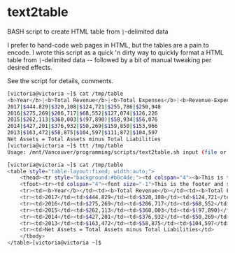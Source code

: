 # text2table
BASH script to create HTML table from `|`-delimited data

I prefer to hand-code web pages in HTML, but the tables are a pain to encode.  I wrote this script as a quick 'n dirty way to quickly format a HTML table from `|`-delimited data -- followed by a bit of manual tweaking per desired effects.

See the script for details, comments.

```bash
[victoria@victoria ~]$ cat /tmp/table
<b>Year</b>|<b>Total Revenue</b>|<b>Total Expenses</b>|<b>Revenue-Expenses</b>|<b>Total Assets</b>|<b>Net Assets</b>
2017|$444.829|$320,108|$124,721|$255,786|$250,948
2016|$275,269|$206,717|$68,552|$127,074|$126,226
2015|$262,113|$360,003|$(97,890)|$58,934|$56,076
2014|$427,201|$376,932|$50,269|$159,850|$153,966
2013|$163,472|$58,875|$104,597|$111,872|$104,597
Net Assets = Total Assets minus Total Liabilities
[victoria@victoria ~]$ ttt /tmp/table
Usage: /mnt/Vancouver/programming/scripts/text2table.sh input (file or dir)

[victoria@victoria ~]$ cat /tmp/table
<table style="table-layout:fixed; width:auto;">
	<thead><tr style="background:#b0c4de;"><td colspan="4"><b>This is the header and should span all columns.</b></td></tr></thead>
	<tfoot><tr><td colspan="4"><font size="-1">This is the footer and should span all columns.</font></td></tr></tfoot>
	<tr><td><b>Year</b></td><td><b>Total Revenue</b></td><td><b>Total Expenses</b></td><td><b>Revenue-Expenses</b></td><td><b>Total Assets</b></td><td><b>Net Assets</b></td>
	<tr><td>2017</td><td>$444.829</td><td>$320,108</td><td>$124,721</td><td>$255,786</td><td>$250,948</td>
	<tr><td>2016</td><td>$275,269</td><td>$206,717</td><td>$68,552</td><td>$127,074</td><td>$126,226</td>
	<tr><td>2015</td><td>$262,113</td><td>$360,003</td><td>$(97,890)</td><td>$58,934</td><td>$56,076</td>
	<tr><td>2014</td><td>$427,201</td><td>$376,932</td><td>$50,269</td><td>$159,850</td><td>$153,966</td>
	<tr><td>2013</td><td>$163,472</td><td>$58,875</td><td>$104,597</td><td>$111,872</td><td>$104,597</td>
	<tr><td>Net Assets = Total Assets minus Total Liabilities</td>
	</tbody>
</table>[victoria@victoria ~]$
```



